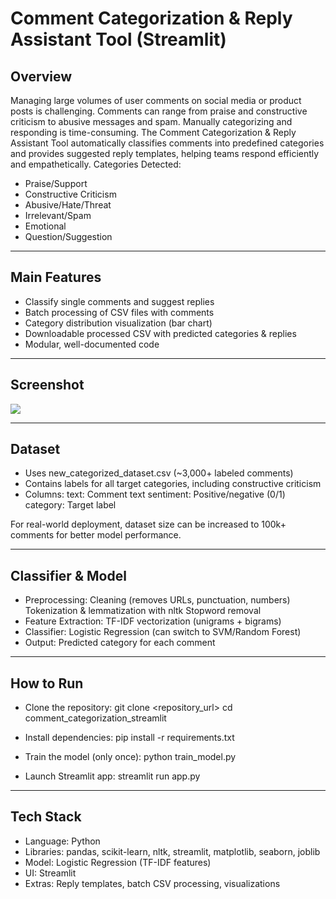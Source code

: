 # Comment Categorization & Reply Assistant Tool (Streamlit)

## Overview

Managing large volumes of user comments on social media or product posts is challenging. Comments can range from praise and constructive criticism to abusive messages and spam. Manually categorizing and responding is time-consuming.
The Comment Categorization & Reply Assistant Tool automatically classifies comments into predefined categories and provides suggested reply templates, helping teams respond efficiently and empathetically.
Categories Detected:
- Praise/Support
- Constructive Criticism
- Abusive/Hate/Threat
- Irrelevant/Spam
- Emotional
- Question/Suggestion

---

## Main Features

- Classify single comments and suggest replies
- Batch processing of CSV files with comments
- Category distribution visualization (bar chart)
- Downloadable processed CSV with predicted categories & replies
- Modular, well-documented code

---

## Screenshot

![](output_img/image.png)

---

## Dataset

- Uses new_categorized_dataset.csv (~3,000+ labeled comments)
- Contains labels for all target categories, including constructive criticism
- Columns:
  text: Comment text
  sentiment: Positive/negative (0/1)
  category: Target label

For real-world deployment, dataset size can be increased to 100k+ comments for better model performance.

---

## Classifier & Model

- Preprocessing:
  Cleaning (removes URLs, punctuation, numbers)
  Tokenization & lemmatization with nltk
  Stopword removal
- Feature Extraction: TF-IDF vectorization (unigrams + bigrams)
- Classifier: Logistic Regression (can switch to SVM/Random Forest)
- Output: Predicted category for each comment

---

## How to Run
- Clone the repository:
  git clone <repository_url>
  cd comment_categorization_streamlit
  
- Install dependencies:
  pip install -r requirements.txt
  
- Train the model (only once):
  python train_model.py
  
- Launch Streamlit app:
  streamlit run app.py

---

## Tech Stack

- Language: Python
- Libraries: pandas, scikit-learn, nltk, streamlit, matplotlib, seaborn, joblib
- Model: Logistic Regression (TF-IDF features)
- UI: Streamlit
- Extras: Reply templates, batch CSV processing, visualizations

